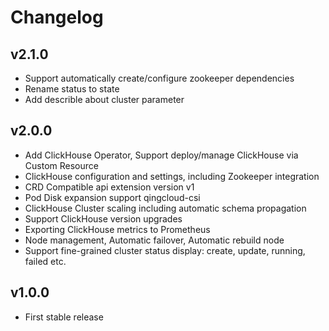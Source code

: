 # Changelog

## v2.1.0
- Support automatically create/configure zookeeper dependencies
- Rename status to state
- Add describle about cluster parameter

## v2.0.0
- Add ClickHouse Operator, Support deploy/manage ClickHouse via Custom Resource
- ClickHouse configuration and settings, including Zookeeper integration
- CRD Compatible api extension version v1
- Pod Disk expansion support qingcloud-csi
- ClickHouse Cluster scaling including automatic schema propagation
- Support ClickHouse version upgrades
- Exporting ClickHouse metrics to Prometheus
- Node management, Automatic failover, Automatic rebuild node
- Support fine-grained cluster status display: create, update, running,  failed etc.

## v1.0.0
- First stable release

